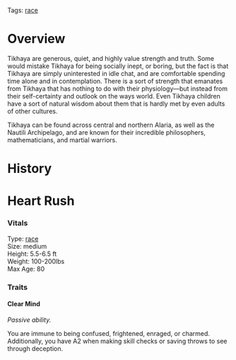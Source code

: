Tags: [race](Races)

# Overview

Tikhaya are generous, quiet, and highly value strength and truth. Some would mistake Tikhaya for being socially inept, or boring, but the fact is that Tikhaya are simply uninterested in idle chat, and are comfortable spending time alone and in contemplation. There is a sort of strength that emanates from Tikhaya that has nothing to do with their physiology—but instead from their self-certainty and outlook on the ways world. Even Tikhaya children have a sort of natural wisdom about them that is hardly met by even adults of other cultures.

Tikhaya can be found across central and northern Alaria, as well as the Nautili Archipelago, and are known for their incredible philosophers, mathematicians, and martial warriors.

# History

# Heart Rush

### Vitals
Type: [race](Races)  
Size: medium  
Height: 5.5-6.5 ft  
Weight: 100-200lbs  
Max Age: 80  

### Traits

#### Clear Mind
*Passive ability.*

You are immune to being confused, frightened, enraged, or charmed. Additionally, you have A2 when making skill checks or saving throws to see through deception.
